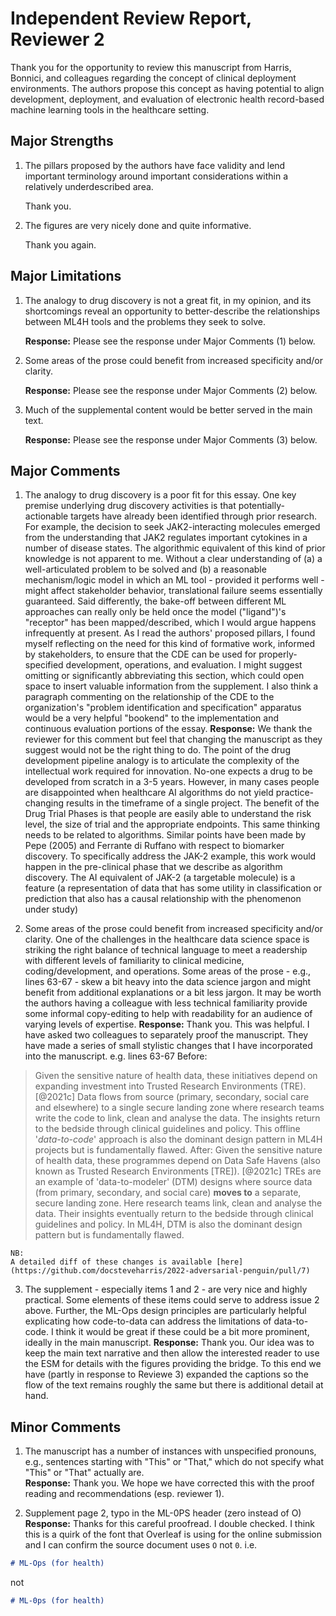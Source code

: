 # Independent Review Report, Reviewer 2

Thank you for the opportunity to review this manuscript from Harris, Bonnici, and colleagues regarding the concept of clinical deployment environments. The authors propose this concept as having potential to align development, deployment, and evaluation of electronic health record-based machine learning tools in the healthcare setting.
  
## Major Strengths
1. The pillars proposed by the authors have face validity and lend important terminology around important considerations within a relatively underdescribed area.

    Thank you.

2. The figures are very nicely done and quite informative.

    Thank you again.
  
## Major Limitations
1. The analogy to drug discovery is not a great fit, in my opinion, and its shortcomings reveal an opportunity to better-describe the relationships between ML4H tools and the problems they seek to solve.

    **Response:** Please see the response under Major Comments (1) below.

2. Some areas of the prose could benefit from increased specificity and/or clarity.  

    **Response:** Please see the response under Major Comments (2) below.

3. Much of the supplemental content would be better served in the main text.  

    **Response:** Please see the response under Major Comments (3) below.
  
## Major Comments
1. The analogy to drug discovery is a poor fit for this essay. One key premise underlying drug discovery activities is that potentially-actionable targets have already been identified through prior research. For example, the decision to seek JAK2-interacting molecules emerged from the understanding that JAK2 regulates important cytokines in a number of disease states. The algorithmic equivalent of this kind of prior knowledge is not apparent to me. Without a clear understanding of (a) a well-articulated problem to be solved and (b) a reasonable mechanism/logic model in which an ML tool - provided it performs well - might affect stakeholder behavior, translational failure seems essentially guaranteed. Said differently, the bake-off between different ML approaches can really only be held once the model ("ligand")'s "receptor" has been mapped/described, which I would argue happens infrequently at present. As I read the authors' proposed pillars, I found myself reflecting on the need for this kind of formative work, informed by stakeholders, to ensure that the CDE can be used for properly-specified development, operations, and evaluation.
I might suggest omitting or significantly abbreviating this section, which could open space to insert valuable information from the supplement. I also think a paragraph commenting on the relationship of the CDE to the organization's "problem identification and specification" apparatus would be a very helpful "bookend" to the implementation and continuous evaluation portions of the essay.
**Response:**
We thank the reviewer for this comment but feel that changing the manuscript as they suggest would not be the right thing to do. The point of the drug development pipeline analogy is to articulate the complexity of the intellectual work required for innovation. No-one expects a drug to be developed from scratch in a 3-5 years. However, in many cases people are disappointed when healthcare AI algorithms do not yield practice-changing results in the timeframe of a single project. The benefit of the Drug Trial Phases is that people are easily able to understand the risk level, the size of trial and the appropriate endpoints. This same thinking needs to be related to algorithms. Similar points have been made by Pepe (2005) and Ferrante di Ruffano with respect to biomarker discovery.
To specifically address the JAK-2 example, this work would happen in the pre-clinical phase that we describe as algorithm discovery. The AI equivalent of JAK-2 (a targetable molecule) is a feature (a representation of data that has some utility in classification or prediction that also has a causal relationship with the phenomenon under study)
  
2. Some areas of the prose could benefit from increased specificity and/or clarity. One of the challenges in the healthcare data science space is striking the right balance of technical language to meet a readership with different levels of familiarity to clinical medicine, coding/development, and operations. Some areas of the prose - e.g., lines 63-67 - skew a bit heavy into the data science jargon and might benefit from additional explanations or a bit less jargon. It may be worth the authors having a colleague with less technical familiarity provide some informal copy-editing to help with readability for an audience of varying levels of expertise.
**Response:**
Thank you. This was helpful. I have asked two colleagues to separately proof the manuscript. They have made a series of small stylistic changes that I have incorporated into the manuscript.
e.g. lines 63-67
Before:
> Given the sensitive nature of health data, these initiatives depend on expanding investment into Trusted Research Environments (TRE). [@2021c] Data flows from source (primary, secondary, social care and elsewhere) to a single secure landing zone where research teams write the code to link, clean and analyse the data. The insights return to the bedside through clinical guidelines and policy. This offline '_data-to-code_' approach is also the dominant design pattern in ML4H projects but is fundamentally flawed.
After:
> Given the sensitive nature of health data, these programmes depend on Data Safe Havens (also known as Trusted Research Environments [TRE]). [@2021c] TREs are an example of 'data-to-modeler' (DTM) designs where source data (from primary, secondary, and social care) **moves to** a separate, secure landing zone. Here research teams link, clean and analyse the data. Their insights eventually return to the bedside through clinical guidelines and policy. In ML4H, DTM is also the dominant design pattern but is fundamentally flawed.

    NB:
    A detailed diff of these changes is available [here](https://github.com/docsteveharris/2022-adversarial-penguin/pull/7)
  
3. The supplement - especially items 1 and 2 - are very nice and highly practical. Some elements of these items could serve to address issue 2 above. Further, the ML-Ops design principles are particularly helpful explicating how code-to-data can address the limitations of data-to-code. I think it would be great if these could be a bit more prominent, ideally in the main manuscript.
**Response:**
Thank you. Our idea was to keep the main text narrative and then allow the interested reader to use the ESM for details with the figures providing the bridge. To this end we have (partly in response to Reviewe 3) expanded the captions so the flow of the text remains roughly the same but there is additional detail at hand.

## Minor Comments
1. The manuscript has a number of instances with unspecified pronouns, e.g., sentences starting with "This" or "That," which do not specify what "This" or "That" actually are.  
**Response:** Thank you. We hope we have corrected this with the proof reading and recommendations (esp. reviewer 1).

2. Supplement page 2, typo in the ML-0PS header (zero instead of O)  
**Response:** Thanks for this careful proofread. I double checked. I think this is a quirk of the font that Overleaf is using for the online submission and I can confirm the source document uses `O` not `0`.
i.e.
```markdown
# ML-Ops (for health)
```
not
```markdown
# ML-0ps (for health)
```

